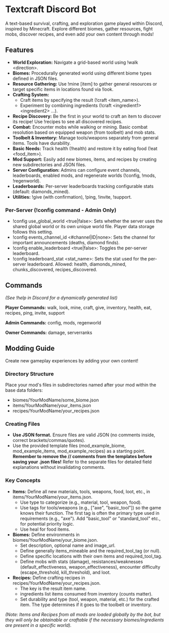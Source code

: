 # **Textcraft Discord Bot**

A text-based survival, crafting, and exploration game played within Discord, inspired by Minecraft. Explore different biomes, gather resources, fight mobs, discover recipes, and even add your own content through mods\!

## **Features**

* **World Exploration:** Navigate a grid-based world using \!walk \<direction\>.  
* **Biomes:** Procedurally generated world using different biome types defined in JSON files.  
* **Resource Gathering:** Use \!mine \[item\] to gather general resources or target specific items in locations found via \!look.  
* **Crafting System:**  
  * Craft items by specifying the result (\!craft \<item\_name\>).  
  * Experiment by combining ingredients (\!craft \<ingredient1\> \<ingredient2\> ...).  
* **Recipe Discovery:** Be the first in your world to craft an item to discover its recipe\! Use \!recipes to see all discovered recipes.  
* **Combat:** Encounter mobs while walking or mining. Basic combat resolution based on equipped weapon (from toolbelt) and mob stats.  
* **Toolbelt & Inventory:** Manage tools/weapons separately from general items. Tools have durability.  
* **Basic Needs:** Track health (\!health) and restore it by eating food (\!eat \<food\_item\>).  
* **Mod Support:** Easily add new biomes, items, and recipes by creating new subdirectories and JSON files.  
* **Server Configuration:** Admins can configure event channels, leaderboards, enabled mods, and regenerate worlds (\!config, \!mods, \!regenworld).  
* **Leaderboards:** Per-server leaderboards tracking configurable stats (default: diamonds\_mined).  
* **Utilities:** \!give (with confirmation), \!ping, \!invite, \!support.

### **Per-Server (\!config command \- Admin Only)**

* \!config use\_global\_world \<true|false\>: Sets whether the server uses the shared global world or its own unique world file. Player data storage follows this setting.  
* \!config events\_channel\_id \<\#channel|ID|none\>: Sets the channel for important announcements (deaths, diamond finds).  
* \!config enable\_leaderboard \<true|false\>: Toggles the per-server leaderboard.  
* \!config leaderboard\_stat \<stat\_name\>: Sets the stat used for the per-server leaderboard. Allowed: health, diamonds\_mined, chunks\_discovered, recipes\_discovered.

## **Commands**

*(See \!help in Discord for a dynamically generated list)*

**Player Commands:** walk, look, mine, craft, give, inventory, health, eat, recipes, ping, invite, support

**Admin Commands:** config, mods, regenworld

**Owner Commands:** damage, serverranks

## **Modding Guide**

Create new gameplay experiences by adding your own content\!

### **Directory Structure**

Place your mod's files in subdirectories named after your mod within the base data folders:

* biomes/YourModName/some\_biome.json  
* items/YourModName/your\_items.json  
* recipes/YourModName/your\_recipes.json

### **Creating Files**

* **Use JSON format.** Ensure files are valid JSON (no comments inside, correct brackets/commas/quotes).  
* Use the provided template files (mod\_example\_biome, mod\_example\_items, mod\_example\_recipes) as a starting point. **Remember to remove the // comments from the templates before saving your .json files\!** Refer to the separate files for detailed field explanations without invalidating comments.

### **Key Concepts**

* **Items:** Define all new materials, tools, weapons, food, loot, etc., in items/YourModName/your\_items.json.  
  * Use type to categorize (e.g., material, tool, weapon, food).  
  * Use tags for tools/weapons (e.g., \["axe", "basic\_tool"\]) so the game knows their function. The first tag is often the primary type used in requirements (e.g., "axe"). Add "basic\_tool" or "standard\_tool" etc., for potential priority logic.  
  * Use heal for food items.  
* **Biomes:** Define environments in biomes/YourModName/your\_biome.json.  
  * Set description, optional name and image\_url.  
  * Define generally items\_mineable and the required\_tool\_tag (or null).  
  * Define specific locations with their own items and required\_tool\_tag.  
  * Define mobs with stats (damage), resistances/weaknesses (default\_effectiveness, weapon\_effectiveness), encounter difficulty (escape\_threshold, kill\_threshold), and loot.  
* **Recipes:** Define crafting recipes in recipes/YourModName/your\_recipes.json.  
  * The key is the result item name.  
  * ingredients list items consumed from inventory (counts matter).  
  * Set durability and type (tool, weapon, material, etc.) for the crafted item. The type determines if it goes to the toolbelt or inventory.

*(Note: Items and Recipes from all mods are loaded globally by the bot, but they will only be obtainable or craftable if the necessary biomes/ingredients are present in a specific world).*
